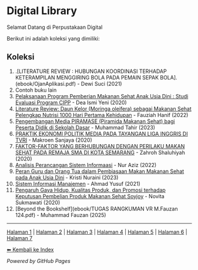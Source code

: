 # Digital Library

Selamat Datang di Perpustakaan Digital

Berikut ini adalah koleksi yang dimiliki:

## Koleksi
1. .[LITERATURE REVIEW : HUBUNGAN KOORDINASI TERHADAP KETERAMPILAN MENGGIRING BOLA PADA PEMAIN SEPAK BOLA].(ebook/OjanAplikasi.pdf) - Dewi Suci (2021)
2. Contoh buku lain
3. [Pelaksanaan Program Pemberian Makanan Sehat Anak Usia Dini : Studi Evaluasi Program CIPP](ebook/1.pdf) - Dea Ismi Yeni (2020)  
2. [Literature Review: Daun Kelor (Moringa oleifera) sebagai Makanan Sehat Pelengkap Nutrisi 1000 Hari Pertama Kehidupan](ebook/2.pdf) - Fauziah Hanif (2022)  
3. [Pengembangan Media PIRAMASE (Piramida Makanan Sehat) bagi Peserta Didik di Sekolah Dasar](ebook/3.pdf) - Muhammad Tahir (2023)  
4. [PRAKTIK EKONOMI POLITIK MEDIA PADA TAYANGAN LIGA INGGRIS DI TVRI](ebook/4.pdf) - Makroen Sanjaya (2020)  
5. [FAKTOR-FAKTOR YANG BERHUBUNGAN DENGAN PERILAKU MAKAN SEHAT PADA REMAJA SMA DI KOTA SEMARANG](ebook/5.pdf) - Zahroh Shaluhiyah (2020)  
6. [Analisis Perancangan Sistem Informaasi](ebook/6.pdf) - Nur Aziz (2022)  
7. [Peran Guru dan Orang Tua dalam Pembiasaan Makan Makanan Sehat pada Anak Usia Dini](ebook/7.pdf) - Kristi Nuraini (2023)  
8. [Sistem Informasi Manajemen](ebook/8.pdf) - Ahmad Yusuf (2021)  
9. [Pengaruh Gaya Hidup, Kualitas Produk, dan Promosi terhadap Keputusan Pembelian Produk Makanan Sehat Soyjoy](ebook/10.pdf) - Novita Sukmawati (2020)  
10. [Beyond the Bookshelf](ebook/TUGAS RANGKUMAN VR M.Fauzan 124.pdf) - Muhammad Fauzan (2025)  


   ---
<a href="WEB TI/halaman1.html">Halaman 1</a> |
<a href="WEB TI/halaman2.html">Halaman 2</a> |
<a href="WEB TI/halaman3.html">Halaman 3</a> |
<a href="WEB TI/halaman4.html">Halaman 4</a> |
<a href="WEB TI/halaman5.html">Halaman 5</a> |
<a href="WEB TI/halaman6.html">Halaman 6</a> |
<a href="WEB TI/halaman7.html">Halaman 7</a>

<a href="../">⬅ Kembali ke Index</a>


*Powered by GitHub Pages*
